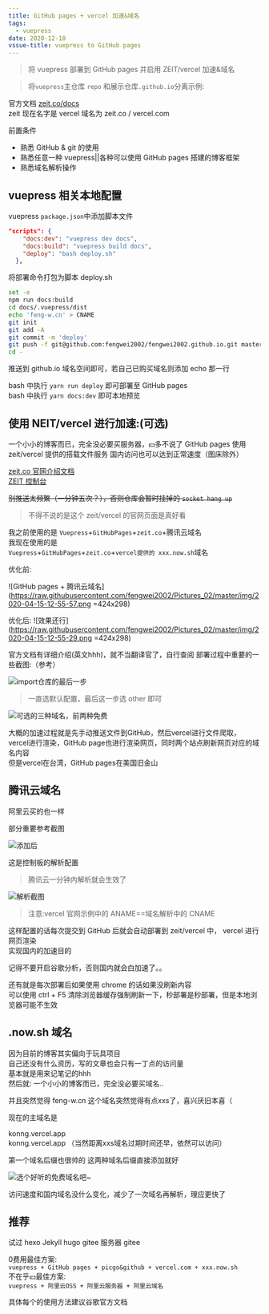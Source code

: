```yaml
---
title: GitHub pages + vercel 加速&域名
tags:
  - vuepress
date: 2020-12-10
vssue-title: vuepress to GitHub pages
---
```


>将 vuepress 部署到 GitHub pages 并启用 ZEIT/vercel 加速&域名
<!-- more --> 

>将`vuepress`主仓库 `repo` 和展示仓库`.github.io`分离示例:

官方文档 [zeit.co/docs](https://zeit.co/docs)   
zeit 现在名字是 vercel 域名为 zeit.co / vercel.com

前置条件
- 熟悉 GitHub & git 的使用
- 熟悉任意一种 vuepress||各种可以使用 GitHub pages 搭建的博客框架
- 熟悉域名解析操作

## vuepress 相关本地配置

vuepress `package.json`中添加脚本文件

```json
"scripts": {
    "docs:dev": "vuepress dev docs",
    "docs:build": "vuepress build docs",
    "deploy": "bash deploy.sh"
  },
```

将部署命令打包为脚本 deploy.sh

```sh
set -e
npm run docs:build
cd docs/.vuepress/dist
echo 'feng-w.cn' > CNAME
git init
git add -A
git commit -m 'deploy'
git push -f git@github.com:fengwei2002/fengwei2002.github.io.git master
cd -
```
推送到 github.io 域名空间即可，若自己已购买域名则添加 echo 那一行

bash 中执行 `yarn run deploy` 即可部署至 GitHub pages  
bash 中执行 `yarn docs:dev` 即可本地预览

## 使用 NEIT/vercel 进行加速:(可选)

一个小小的博客而已，完全没必要买服务器，💴多不说了
GitHub pages 使用 zeit/vercel 提供的搭载文件服务
国内访问也可以达到正常速度（图床除外）

[zeit.co 官网介绍文档](https://zeit.co/docs)  
[ZEIT 控制台](https://zeit.co/dashboard)

~~别推送太频繁（一分钟五次？），否则仓库会暂时挂掉的 `socket hang up`~~

>不得不说的是这个 zeit/vercel 的官网页面是真好看

我之前使用的是 `Vuepress`+`GitHubPages`+`zeit.co`+腾讯云域名   
我现在使用的是   
`Vuepress`+`GitHubPages`+`zeit.co`+`vercel提供的 xxx.now.sh`域名


优化前:

![GitHub pages + 腾讯云域名](https://raw.githubusercontent.com/fengwei2002/Pictures_02/master/img/2020-04-15-12-55-57.png =424x298)

优化后:
![效果还行](https://raw.githubusercontent.com/fengwei2002/Pictures_02/master/img/2020-04-15-12-55-29.png =424x298)

官方文档有详细介绍(英文hhh)，就不当翻译官了，自行查阅
部署过程中重要的一些截图:（参考）

![import仓库的最后一步](https://raw.githubusercontent.com/fengwei2002/Pictures_02/master/img/2020-04-20-15-35-06.png)

>一直选默认配置，最后这一步选 other 即可

![可选的三种域名，前两种免费](https://raw.githubusercontent.com/fengwei2002/Pictures_02/master/img/2020-12-10-21-27-19.png)

大概的加速过程就是先手动推送文件到GitHub，然后vercel进行文件爬取，vercel进行渲染，GitHub page也进行渲染网页，同时两个站点刷新网页对应的域名内容  
但是vercel在台湾，GitHub pages在美国旧金山

## 腾讯云域名

阿里云买的也一样

部分重要参考截图

![添加后](https://raw.githubusercontent.com/fengwei2002/Pictures_02/master/img/2020-04-20-15-40-09.png)

这是控制板的解析配置

>腾讯云一分钟内解析就会生效了

![解析截图](https://raw.githubusercontent.com/fengwei2002/Pictures_02/master/img/2020-04-20-15-44-57.png)

>注意:vercel 官网示例中的 ANAME==域名解析中的 CNAME

这样配置的话每次提交到 GitHub 后就会自动部署到 zeit/vercel 中，
vercel 进行网页渲染   
实现国内的加速目的

记得不要开启谷歌分析，否则国内就会白加速了。。

还有就是每次部署后如果使用 chrome 的话如果没刷新内容  
可以使用 ctrl + F5 清除浏览器缓存强制刷新一下，秒部署是秒部署，但是本地浏览器可能不生效

## .now.sh 域名

因为目前的博客其实偏向于玩具项目  
自己还没有什么资历，写的文章也会只有一丁点的访问量  
基本就是用来记笔记的hhh  
然后就:  一个小小的博客而已，完全没必要买域名..

并且突然觉得 feng-w.cn 这个域名突然觉得有点xxs了，喜兴厌旧本喜（

现在的主域名是

konng.vercel.app   
konng.vercel.app
（当然距离xxs域名过期时间还早，依然可以访问）  

第一个域名后缀也很帅的
这两种域名后缀直接添加就好

![选个好听的免费域名吧~](https://raw.githubusercontent.com/fengwei2002/Pictures_02/master/img/2020-12-10-21-36-09.png)

访问速度和国内域名没什么变化，减少了一次域名再解析，理应更快了

## 推荐

试过 hexo Jekyll hugo gitee 服务器 gitee

0费用最佳方案:  
`vuepress + GitHub pages + picgo&github + vercel.com + xxx.now.sh`  
不在乎💴最佳方案:  
`vuepress + 阿里云OSS + 阿里云服务器 + 阿里云域名`

具体每个的使用方法建议谷歌官方文档